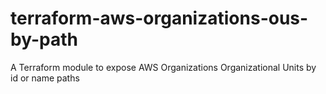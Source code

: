 # terraform-aws-organizations-ous-by-path
A Terraform module to expose AWS Organizations Organizational Units by id or name paths
